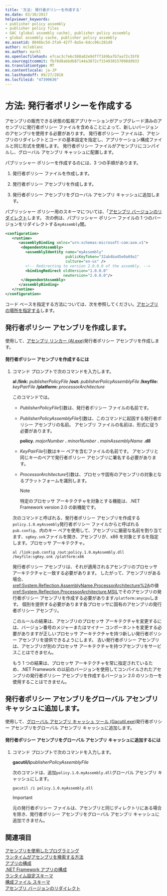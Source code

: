 ```yaml
---
title: '方法: 発行者ポリシーを作成する'
ms.date: 03/30/2017
helpviewer_keywords:
- publisher policy assembly
- publisher policy files
- GAC (global assembly cache), publisher policy assembly
- global assembly cache, publisher policy assembly
ms.assetid: 8046bc5d-2fa9-4277-8a5e-6dcc96c281d9
author: mcleblanc
ms.author: markl
ms.openlocfilehash: e7cac3c7e6c588a82e9dfff169ba7b7aa72c35f8
ms.sourcegitcommit: fb78d8abbdb87144a3872cf154930157090dd933
ms.translationtype: MT
ms.contentlocale: ja-JP
ms.lasthandoff: 09/27/2018
ms.locfileid: "47399636"
---
```

# <a name="how-to-create-a-publisher-policy"></a>方法: 発行者ポリシーを作成する
アセンブリの販売できる状態の監視アプリケーションがアップグレード済みのアセンブリに発行者ポリシー ファイルを含めることによって、新しいバージョンのアセンブリを使用する必要があります。 発行者ポリシー ファイルは、アセンブリのリダイレクトとコードの基本設定を指定し、アプリケーション構成ファイルと同じ形式を使用します。 発行者ポリシー ファイルがアセンブリにコンパイルし、グローバル アセンブリ キャッシュに配置します。  
  
 パブリッシャー ポリシーを作成するのには、3 つの手順があります。  
  
1.  発行者ポリシー ファイルを作成します。  
  
2.  発行者ポリシー アセンブリを作成します。  
  
3.  発行者ポリシー アセンブリをグローバル アセンブリ キャッシュに追加します。  
  
 パブリッシャー ポリシー用のスキーマについては、「[アセンブリ バージョンのリダイレクト](../../../docs/framework/configure-apps/redirect-assembly-versions.md)します。 次の例は、パブリッシャー ポリシー ファイルの 1 つのバージョンをリダイレクトする`myAssembly`間。  
  
```xml  
<configuration>  
   <runtime>  
      <assemblyBinding xmlns="urn:schemas-microsoft-com:asm.v1">  
       <dependentAssembly>  
         <assemblyIdentity name="myAssembly"  
                           publicKeyToken="32ab4ba45e0a69a1"  
                           culture="en-us" />  
         <!-- Redirecting to version 2.0.0.0 of the assembly. -->  
         <bindingRedirect oldVersion="1.0.0.0"  
                          newVersion="2.0.0.0"/>  
       </dependentAssembly>  
      </assemblyBinding>  
   </runtime>  
</configuration>  
```  
  
 コード ベースを指定する方法については、次を参照してください。[アセンブリの場所を指定する](../../../docs/framework/configure-apps/specify-assembly-location.md)します。  
  
## <a name="creating-the-publisher-policy-assembly"></a>発行者ポリシー アセンブリを作成します。  
 使用して、[アセンブリ リンカー (Al.exe)](../../../docs/framework/tools/al-exe-assembly-linker.md)発行者ポリシー アセンブリを作成します。  
  
#### <a name="to-create-a-publisher-policy-assembly"></a>発行者ポリシー アセンブリを作成するには  
  
1.  コマンド プロンプトで次のコマンドを入力します。  
  
     **al /link:** *publisherPolicyFile* **/out:** *publisherPolicyAssemblyFile* **/keyfile:** *keyPairFile* **/platform:** *processorArchitecture*  
  
     このコマンドでは。  
  
    -   *PublisherPolicyFile*引数は、発行者ポリシー ファイルの名前です。  
  
    -   *PublisherPolicyAssemblyFile*引数は、このコマンドに起因する発行者ポリシー アセンブリの名前。 アセンブリ ファイルの名前は、形式に従う必要があります。  
  
         **policy.** *majorNumber* **.** *minorNumber* **.** *mainAssemblyName* **.dll**  
  
    -   *KeyPairFile*引数はキー ペアを含むファイルの名前です。 アセンブリと同じキーのペアで発行者ポリシー アセンブリに署名する必要があります。  
  
    -   *ProcessorArchitecture*引数は、プロセッサ固有のアセンブリの対象となるプラットフォームを識別します。  
  
        > [!NOTE]
        >  特定のプロセッサ アーキテクチャを対象とする機能は、.NET Framework version 2.0 の新機能です。  
  
     次のコマンドと呼ばれる、発行者ポリシー アセンブリを作成する`policy.1.0.myAssembly`発行者ポリシー ファイルからと呼ばれる`pub.config`、内のキー ペアを使用して、アセンブリに厳密な名前を割り当てます、`sgKey.snk`ファイルを開き、アセンブリが、x86 を対象とするを指定します。プロセッサ アーキテクチャ。  
  
    ```  
    al /link:pub.config /out:policy.1.0.myAssembly.dll /keyfile:sgKey.snk /platform:x86  
    ```  
  
     発行者ポリシー アセンブリは、それが適用されるアセンブリのプロセッサ アーキテクチャと一致する必要があります。 したがって、アセンブリがある場合、<xref:System.Reflection.AssemblyName.ProcessorArchitecture%2A>の値<xref:System.Reflection.ProcessorArchitecture.MSIL>でそのアセンブリの発行者ポリシー アセンブリを作成する必要があります`/platform:anycpu`します。 個別を提供する必要があります各プロセッサに固有のアセンブリの発行者ポリシー アセンブリ。  
  
     このルールの結果は、アセンブリのプロセッサ アーキテクチャを変更するには、バージョン番号のメジャーまたはマイナー コンポーネントを変更する必要がありますが正しいプロセッサ アーキテクチャを持つ新しい発行者ポリシー アセンブリを提供できるようにします。 古い発行者ポリシー アセンブリは、アセンブリが別のプロセッサ アーキテクチャを持つアセンブリをサービスことはできません。  
  
     もう 1 つの結果は、プロセッサ アーキテクチャを常に指定されているため、.NET Framework の以前のバージョンを使用してコンパイルされたアセンブリの発行者ポリシー アセンブリを作成するバージョン 2.0 のリンカーを使用することはできません。  
  
## <a name="adding-the-publisher-policy-assembly-to-the-global-assembly-cache"></a>発行者ポリシー アセンブリをグローバル アセンブリ キャッシュに追加します。  
 使用して、[グローバル アセンブリ キャッシュ ツール (Gacutil.exe)](../../../docs/framework/tools/gacutil-exe-gac-tool.md)発行者ポリシー アセンブリをグローバル アセンブリ キャッシュに追加します。  
  
#### <a name="to-add-the-publisher-policy-assembly-to-the-global-assembly-cache"></a>発行者ポリシー アセンブリをグローバル アセンブリ キャッシュに追加するには  
  
1.  コマンド プロンプトで次のコマンドを入力します。  
  
     **gacutil/i***publisherPolicyAssemblyFile*  
  
     次のコマンドは、追加`policy.1.0.myAssembly.dll`グローバル アセンブリ キャッシュにします。  
  
    ```  
    gacutil /i policy.1.0.myAssembly.dll  
    ```  
  
    > [!IMPORTANT]
    >  元の発行者ポリシー ファイルは、アセンブリと同じディレクトリにある場合を除き、発行者ポリシー アセンブリをグローバル アセンブリ キャッシュに追加できません。  
  
## <a name="see-also"></a>関連項目  
 [アセンブリを使用したプログラミング](../../../docs/framework/app-domains/programming-with-assemblies.md)  
 [ランタイムがアセンブリを検索する方法](../../../docs/framework/deployment/how-the-runtime-locates-assemblies.md)  
 [アプリの構成](../../../docs/framework/configure-apps/index.md)  
 [.NET Framework アプリの構成](https://msdn.microsoft.com/library/d789b592-fcb5-4e3d-8ac9-e0299adaaa42)  
 [ランタイム設定スキーマ](../../../docs/framework/configure-apps/file-schema/runtime/index.md)  
 [構成ファイル スキーマ](../../../docs/framework/configure-apps/file-schema/index.md)  
 [アセンブリ バージョンのリダイレクト](../../../docs/framework/configure-apps/redirect-assembly-versions.md)
